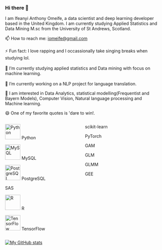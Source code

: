 ### Hi there 👋

I am Ifeanyi Anthony Omeife, a data scientist and deep learning developer based in the United Kingdom. I am currently studying Applied Statistics and Data Mining M.sc from the University of St Andrews, Scotland.

📫 How to reach me: iomeife@gmail.com <br>
<br>
⚡ Fun fact: I love rapping and I occassionally take singing breaks when studying lol. <br>
<br>
🌱 I’m currently studying applied statistics and Data mining with focus on machine learning. <br>
<br>
🔭 I’m currently working on a NLP project for language translation. 

🤔 I am interested in Data Analytics, statistical modelling(Frequentist and Bayern Models), Computer Vision, Natural language processing and Machine learning.<br>

😄 One of my favorite quotes is  'dare to win!.

<div style="display:flex;">
  <div style="flex:1;padding-right:10px;">
    <p><img src="https://cdn.jsdelivr.net/npm/programming-languages-logos/src/python/python.png" alt="Python" width="50" height="50"/> Python</p>
    <p><img src="https://www.mysql.com/common/logos/logo-mysql-170x115.png" alt="MySQL" width="50" height="50"/> MySQL</p>
    <p><img src="https://www.postgresql.org/media/img/about/press/elephant.png" alt="PostgreSQL" width="50" height="50"/> PostgreSQL</p>
    <p>SAS</p>
    <p><img src="https://cdn.jsdelivr.net/npm/programming-languages-logos/src/r-lang/r-lang.png" alt="R" width="50" height="50"/> R</p>
    <p><img src="https://cdn.jsdelivr.net/npm/programming-languages-logos/src/tensorflow/tensorflow.png" alt="TensorFlow" width="50" height="50"/> TensorFlow</p>
  </div>
  <div style="flex:1;padding-left:10px;">
    <p>scikit-learn</p>
    <p>PyTorch</p>
    <p>GAM</p>
    <p>GLM</p>
    <p>GLMM</p>
    <p>GEE</p>
  </div>
</div>



[![My GitHub stats](https://github-readme-stats.vercel.app/api?username=ifeanyi-omeck&show_icons=true&count_private=true&theme=radical&compact=true)](https://github.com/anuraghazra/github-readme-stats)




<!--
**Ifeanyi-omeck/Ifeanyi-omeck** is a ✨ _special_ ✨ repository because its `README.md` (this file) appears on your GitHub profile.

Here are some ideas to get you started:

- .
- 
- 👯 I’m looking to collaborate on ...
- 🤔 I’m looking for help with ...
- 💬 Ask me about ...
- 
- 😄 Pronouns: ...
- 
-->

